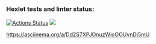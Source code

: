 ### Hexlet tests and linter status:
[![Actions Status](https://github.com/Yagamama/python-project-49/actions/workflows/hexlet-check.yml/badge.svg)](https://github.com/Yagamama/python-project-49/actions)
<a href="https://codeclimate.com/github/Yagamama/python-project-49/maintainability"><img src="https://api.codeclimate.com/v1/badges/b0d1a8541e86b4fab3fa/maintainability" /></a>

https://asciinema.org/a/Dd2S7XPJOnuzWioOOUvnDj5mU